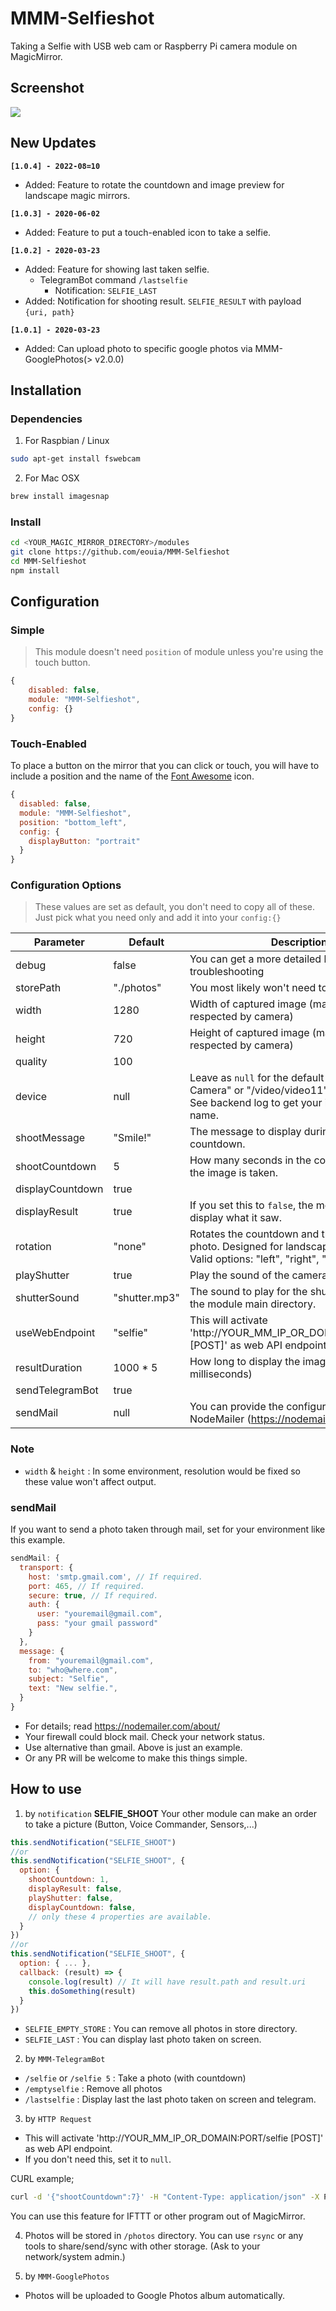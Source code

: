 # MMM-Selfieshot
Taking a Selfie with USB web cam or Raspberry Pi camera module on MagicMirror.

## Screenshot
![](https://raw.githubusercontent.com/eouia/MMM-Selfieshot/master/screenshot.png)


## New Updates
**`[1.0.4] - 2022-08=10`**
- Added: Feature to rotate the countdown and image preview for landscape magic mirrors.

**`[1.0.3] - 2020-06-02`**
- Added: Feature to put a touch-enabled icon to take a selfie.

**`[1.0.2] - 2020-03-23`**
- Added: Feature for showing last taken selfie.
    - TelegramBot command `/lastselfie`
		- Notification: `SELFIE_LAST`
- Added: Notification for shooting result. `SELFIE_RESULT` with payload `{uri, path}`		

**`[1.0.1] - 2020-03-23`**
- Added: Can upload photo to specific google photos via MMM-GooglePhotos(> v2.0.0)

## Installation
### Dependencies
1. For Raspbian / Linux
```sh
sudo apt-get install fswebcam
```

2. For Mac OSX
```sh
brew install imagesnap
```


### Install
```sh
cd <YOUR_MAGIC_MIRROR_DIRECTORY>/modules
git clone https://github.com/eouia/MMM-Selfieshot
cd MMM-Selfieshot
npm install
```

## Configuration
### Simple
> This module doesn't need `position` of module unless you're using the touch button.

```js
{
	disabled: false,
	module: "MMM-Selfieshot",
	config: {}
}
```
### Touch-Enabled
To place a button on the mirror that you can click or touch, you will have to include a position and the name of the [Font Awesome](https://fontawesome.com/icons?d=gallery&q=selfie) icon.
```js
{
  disabled: false,
  module: "MMM-Selfieshot",
  position: "bottom_left",
  config: {
    displayButton: "portrait"
  }
}
```

### Configuration Options
> These values are set as default, you don't need to copy all of these. Just pick what you need only and add it into your `config:{}`

| Parameter     | Default  | Description  |
|---------------|----------|---------------|
| debug | false | You can get a more detailed log for troubleshooting |
| storePath | "./photos" | You most likely won't need to modify this |
| width | 1280 | Width of captured image (may not be respected by camera) |
| height | 720 | Height of captured image (may not be respected by camera) |
| quality | 100 |   |
| device | null | Leave as `null` for the default camera. "USB Camera" or "/video/video11" for other device. See backend log to get your installed camera name. |
| shootMessage | "Smile!" | The message to display during the countdown. |
| shootCountdown | 5 | How many seconds in the countdown before the image is taken. |
| displayCountdown | true | |
| displayResult | true | If you set this to `false`, the module will not display what it saw. |
| rotation | "none" | Rotates the countdown and the resulting photo. Designed for landscape Magic Mirrors. Valid options: "left", "right", "invert" |
| playShutter | true | Play the sound of the camera shutter. |
| shutterSound | "shutter.mp3" | The sound to play for the shutter. Located in the module main directory. |
| useWebEndpoint | "selfie" | This will activate 'http://YOUR_MM_IP_OR_DOMAIN:PORT/selfie [POST]' as web API endpoint. |
| resultDuration | 1000 * 5 | How long to display the image (in milliseconds) |
| sendTelegramBot | true |  |
| sendMail | null | You can provide the configuration for NodeMailer (https://nodemailer.com/about/) |


### Note
- `width` & `height` : In some environment, resolution would be fixed so these value won't affect output.


### sendMail
If you want to send a photo taken through mail, set for your environment like this example.
```js
sendMail: {
  transport: {
    host: 'smtp.gmail.com', // If required.
    port: 465, // If required.
    secure: true, // If required.
    auth: {
      user: "youremail@gmail.com",
      pass: "your gmail password"
    }
  },
  message: {
    from: "youremail@gmail.com",
    to: "who@where.com",
    subject: "Selfie",
    text: "New selfie.",
  }
}
```
- For details; read https://nodemailer.com/about/
- Your firewall could block mail. Check your network status.
- Use alternative than gmail. Above is just an example.
- Or any PR will be welcome to make this things simple.


## How to use
1. by `notification` **SELFIE_SHOOT**
Your other module can make an order to take a picture (Button, Voice Commander, Sensors,...)
```js
this.sendNotification("SELFIE_SHOOT")
//or
this.sendNotification("SELFIE_SHOOT", {
  option: {
    shootCountdown: 1,
    displayResult: false,
    playShutter: false,
    displayCountdown: false,
    // only these 4 properties are available.
  }
})
//or
this.sendNotification("SELFIE_SHOOT", {
  option: { ... },
  callback: (result) => {
    console.log(result) // It will have result.path and result.uri
    this.doSomething(result)
  }
})
```
- `SELFIE_EMPTY_STORE` : You can remove all photos in store directory.
- `SELFIE_LAST` : You can display last photo taken on screen.


2. by `MMM-TelegramBot`
- `/selfie` or `/selfie 5` : Take a photo (with countdown)
- `/emptyselfie` : Remove all photos
- `/lastselfie` : Display last the last photo taken on screen and telegram.

3. by `HTTP Request`
- This will activate 'http://YOUR_MM_IP_OR_DOMAIN:PORT/selfie [POST]' as web API endpoint.
- If you don't need this, set it to `null`.

CURL example;
```sh
curl -d '{"shootCountdown":7}' -H "Content-Type: application/json" -X POST http://localhost:8080/selfie
```
You can use this feature for IFTTT or other program out of MagicMirror.

4. Photos will be stored in `/photos` directory. You can use `rsync` or any tools to share/send/sync with other storage. (Ask to your network/system admin.)

5. by `MMM-GooglePhotos`
- Photos will be uploaded to Google Photos album automatically.
